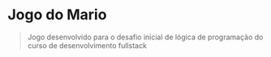 <h1>Jogo do Mario</h1>

> Jogo desenvolvido para o desafio inicial de lógica de programação do curso de desenvolvimento fullstack

